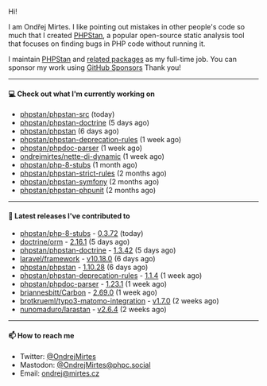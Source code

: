 Hi!

I am Ondřej Mirtes. I like pointing out mistakes in other people's code so much that I created [PHPStan](https://phpstan.org/), a popular open-source static analysis tool that focuses on finding bugs in PHP code without running it.

I maintain [PHPStan](https://github.com/phpstan/phpstan) and [related packages](https://github.com/phpstan/) as my full-time job. You can sponsor my work using [GitHub Sponsors](https://github.com/sponsors/ondrejmirtes) Thank you!

---

#### 💻 Check out what I'm currently working on

- [phpstan/phpstan-src](https://github.com/phpstan/phpstan-src) (today)
- [phpstan/phpstan-doctrine](https://github.com/phpstan/phpstan-doctrine) (5 days ago)
- [phpstan/phpstan](https://github.com/phpstan/phpstan) (6 days ago)
- [phpstan/phpstan-deprecation-rules](https://github.com/phpstan/phpstan-deprecation-rules) (1 week ago)
- [phpstan/phpdoc-parser](https://github.com/phpstan/phpdoc-parser) (1 week ago)
- [ondrejmirtes/nette-di-dynamic](https://github.com/ondrejmirtes/nette-di-dynamic) (1 week ago)
- [phpstan/php-8-stubs](https://github.com/phpstan/php-8-stubs) (1 month ago)
- [phpstan/phpstan-strict-rules](https://github.com/phpstan/phpstan-strict-rules) (2 months ago)
- [phpstan/phpstan-symfony](https://github.com/phpstan/phpstan-symfony) (2 months ago)
- [phpstan/phpstan-phpunit](https://github.com/phpstan/phpstan-phpunit) (2 months ago)

---

#### 🔭 Latest releases I've contributed to

- [phpstan/php-8-stubs](https://github.com/phpstan/php-8-stubs) - [0.3.72](https://github.com/phpstan/php-8-stubs/releases/tag/0.3.72) (today)
- [doctrine/orm](https://github.com/doctrine/orm) - [2.16.1](https://github.com/doctrine/orm/releases/tag/2.16.1) (5 days ago)
- [phpstan/phpstan-doctrine](https://github.com/phpstan/phpstan-doctrine) - [1.3.42](https://github.com/phpstan/phpstan-doctrine/releases/tag/1.3.42) (5 days ago)
- [laravel/framework](https://github.com/laravel/framework) - [v10.18.0](https://github.com/laravel/framework/releases/tag/v10.18.0) (6 days ago)
- [phpstan/phpstan](https://github.com/phpstan/phpstan) - [1.10.28](https://github.com/phpstan/phpstan/releases/tag/1.10.28) (6 days ago)
- [phpstan/phpstan-deprecation-rules](https://github.com/phpstan/phpstan-deprecation-rules) - [1.1.4](https://github.com/phpstan/phpstan-deprecation-rules/releases/tag/1.1.4) (1 week ago)
- [phpstan/phpdoc-parser](https://github.com/phpstan/phpdoc-parser) - [1.23.1](https://github.com/phpstan/phpdoc-parser/releases/tag/1.23.1) (1 week ago)
- [briannesbitt/Carbon](https://github.com/briannesbitt/Carbon) - [2.69.0](https://github.com/briannesbitt/Carbon/releases/tag/2.69.0) (1 week ago)
- [brotkrueml/typo3-matomo-integration](https://github.com/brotkrueml/typo3-matomo-integration) - [v1.7.0](https://github.com/brotkrueml/typo3-matomo-integration/releases/tag/v1.7.0) (2 weeks ago)
- [nunomaduro/larastan](https://github.com/nunomaduro/larastan) - [v2.6.4](https://github.com/nunomaduro/larastan/releases/tag/v2.6.4) (2 weeks ago)

---

#### 📫 How to reach me

- Twitter: [@OndrejMirtes](https://twitter.com/ondrejmirtes)
- Mastodon: [@OndrejMirtes@phpc.social](https://phpc.social/@OndrejMirtes)
- Email: [ondrej@mirtes.cz](mailto:ondrej@mirtes.cz)
